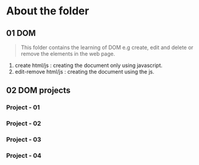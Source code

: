 # About the folder

## 01 DOM
> This folder contains the learning of DOM e.g create, edit and delete or remove  the elements in the web page.

1. create html/js : creating the document only using javascript.
2. edit-remove html/js : creating the document using the js.



## 02 DOM projects

### Project - 01

###  Project - 02
### Project - 03
### Project - 04